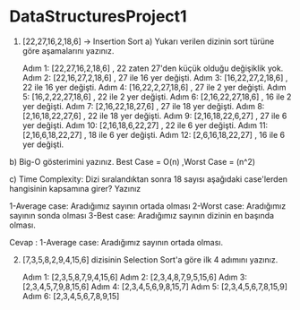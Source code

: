 # DataStructuresProject1

1) [22,27,16,2,18,6] -> Insertion Sort
a) Yukarı verilen dizinin sort türüne göre aşamalarını yazınız.

   Adım 1: [22,27,16,2,18,6]   , 22 zaten 27'den küçük olduğu değişiklik yok.
   Adım 2: [22,16,27,2,18,6]   , 27 ile 16 yer değişti.
   Adım 3: [16,22,27,2,18,6]   , 22 ile 16 yer değişti.
   Adım 4: [16,22,2,27,18,6]   , 27 ile 2 yer değişti.
   Adım 5: [16,2,22,27,18,6]   , 22 ile 2 yer değişti.
   Adım 6: [2,16,22,27,18,6]   , 16 ile 2 yer değişti.
   Adım 7: [2,16,22,18,27,6]   , 27 ile 18 yer değişti.
   Adım 8: [2,16,18,22,27,6]   , 22 ile 18 yer değişti.
   Adım 9: [2,16,18,22,6,27]   , 27 ile 6 yer değişti.
   Adım 10: [2,16,18,6,22,27]  , 22 ile 6 yer değişti.
   Adım 11: [2,16,6,18,22,27]  , 18 ile 6 yer değişti.
   Adım 12: [2,6,16,18,22,27]  , 16 ile 6 yer değişti.
   
b) Big-O gösterimini yazınız.
  Best Case = O(n) ,Worst Case = (n^2)

c) Time Complexity: Dizi sıralandıktan sonra 18 sayısı aşağıdaki case'lerden hangisinin kapsamına girer? Yazınız

1-Average case: Aradığımız sayının ortada olması
2-Worst case: Aradığımız sayının sonda olması
3-Best case: Aradığımız sayının dizinin en başında olması.

  Cevap : 1-Average case: Aradığımız sayının ortada olması.

2) [7,3,5,8,2,9,4,15,6] dizisinin Selection Sort'a göre ilk 4 adımını yazınız.

    Adım 1: [2,3,5,8,7,9,4,15,6]
    Adım 2: [2,3,4,8,7,9,5,15,6]
    Adım 3: [2,3,4,5,7,9,8,15,6]
    Adım 4: [2,3,4,5,6,9,8,15,7]
    Adım 5: [2,3,4,5,6,7,8,15,9]
    Adım 6: [2,3,4,5,6,7,8,9,15]
   

